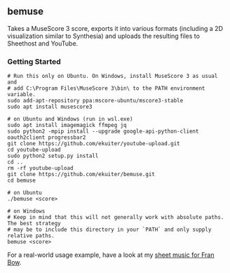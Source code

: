 ## bemuse

Takes a MuseScore 3 score, exports it into various formats (including a 2D visualization similar to Synthesia) and uploads the resulting files to Sheethost and YouTube.

### Getting Started

```
# Run this only on Ubuntu. On Windows, install MuseScore 3 as usual and
# add C:\Program Files\MuseScore 3\bin\ to the PATH environment variable.
sudo add-apt-repository ppa:mscore-ubuntu/mscore3-stable
sudo apt install musescore3

# on Ubuntu and Windows (run in wsl.exe)
sudo apt install imagemagick ffmpeg jq
sudo python2 -mpip install --upgrade google-api-python-client oauth2client progressbar2
git clone https://github.com/ekuiter/youtube-upload.git
cd youtube-upload
sudo python2 setup.py install
cd ..
rm -rf youtube-upload
git clone https://github.com/ekuiter/bemuse.git
cd bemuse

# on Ubuntu
./bemuse <score>

# on Windows
# Keep in mind that this will not generally work with absolute paths. The best strategy
# may be to include this directory in your `PATH` and only supply relative paths.
bemuse <score>
```

For a real-world usage example, have a look at my [sheet music for Fran Bow](https://github.com/ekuiter/fran-bow-sheet-music).